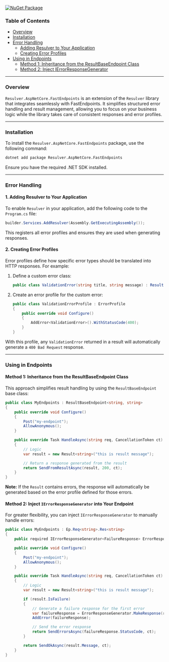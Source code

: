 [![NuGet Package](https://img.shields.io/nuget/v/Resulver.AspNetCore.FastEndpoints)](https://www.nuget.org/packages/Resulver.AspNetCore.FastEndpoints/)

### Table of Contents

- [Overview](#overview)
- [Installation](#installation)
- [Error Handling](#error-handling)
    - [Adding Resulver to Your Application](#1-adding-resulver-to-your-application)
    - [Creating Error Profiles](#2-creating-error-profiles)
- [Using in Endpoints](#using-in-endpoints)
    - [Method 1: Inheritance from the ResultBaseEndpoint Class](#method-1-inheritance-from-the-resultbaseendpoint-class)
    - [Method 2: Inject IErrorResponseGenerator](#method-2-inject-ierrorresponsegenerator)

---

### Overview

`Resulver.AspNetCore.FastEndpoints` is an extension of the `Resulver` library that integrates seamlessly with FastEndpoints. It simplifies structured error handling and result management, allowing you to focus on your business logic while the library takes care of consistent responses and error profiles.

---

### Installation

To install the `Resulver.AspNetCore.FastEndpoints` package, use the following command:

```bash
dotnet add package Resulver.AspNetCore.FastEndpoints
```

Ensure you have the required .NET SDK installed.

---

### Error Handling

#### 1. Adding Resulver to Your Application

To enable `Resulver` in your application, add the following code to the `Program.cs` file:

```csharp
builder.Services.AddResulver(Assembly.GetExecutingAssembly());
```

This registers all error profiles and ensures they are used when generating responses.

#### 2. Creating Error Profiles

Error profiles define how specific error types should be translated into HTTP responses. For example:

1. Define a custom error class:

   ```csharp
   public class ValidationError(string title, string message) : ResultError(message, title: title);
   ```

2. Create an error profile for the custom error:

   ```csharp
   public class ValidationErrorProfile : ErrorProfile
   {
       public override void Configure()
       {
           AddError<ValidationError>().WithStatusCode(400);
       }
   }
   ```

With this profile, any `ValidationError` returned in a result will automatically generate a `400 Bad Request` response.

---

### Using in Endpoints

#### Method 1: Inheritance from the ResultBaseEndpoint Class

This approach simplifies result handling by using the `ResultBaseEndpoint` base class:

```csharp
public class MyEndpoints : ResultBaseEndpoint<string, string>
{
    public override void Configure()
    {
        Post("my-endpoint");
        AllowAnonymous();
    }

    public override Task HandleAsync(string req, CancellationToken ct)
    {
        // Logic
        var result = new Result<string>("this is result message");

        // Return a response generated from the result
        return SendFromResultAsync(result, 200, ct);
    }
}
```

**Note:** If the `Result` contains errors, the response will automatically be generated based on the error profile defined for those errors.

#### Method 2: Inject `IErrorResponseGenerator` into Your Endpoint

For greater flexibility, you can inject `IErrorResponseGenerator` to manually handle errors:

```csharp
public class MyEndpoints : Ep.Req<string>.Res<string>
{
    public required IErrorResponseGenerator<FailureResponse> ErrorResponseGenerator { get; init; }

    public override void Configure()
    {
        Post("my-endpoint");
        AllowAnonymous();
    }

    public override Task HandleAsync(string req, CancellationToken ct)
    {
        // Logic
        var result = new Result<string>("this is result message");

        if (result.IsFailure)
        {
            // Generate a failure response for the first error
            var failureResponse = ErrorResponseGenerator.MakeResponse(result.Errors[0]);
            AddError(failureResponse);

            // Send the error response
            return SendErrorsAsync(failureResponse.StatusCode, ct);
        }

        return SendOkAsync(result.Message, ct);
    }
}
```


